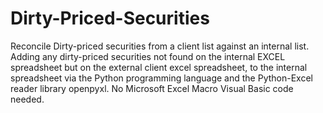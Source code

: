 # Dirty-Priced-Securities
Reconcile Dirty-priced securities from a client list against an internal list. Adding any dirty-priced securities not found on the internal EXCEL spreadsheet but on the external client excel spreadsheet, to the internal spreadsheet via the Python programming language and the Python-Excel reader library openpyxl. No Microsoft Excel Macro Visual Basic code needed.
